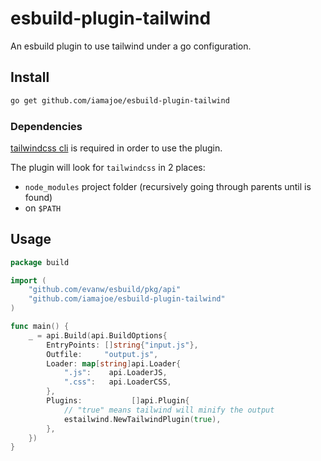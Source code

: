 # esbuild-plugin-tailwind

An esbuild plugin to use tailwind under a go configuration.

## Install
```sh
go get github.com/iamajoe/esbuild-plugin-tailwind
```

### Dependencies
[tailwindcss cli](https://tailwindcss.com/docs/installation) is required in order to use the plugin.

The plugin will look for `tailwindcss` in 2 places:
- `node_modules` project folder (recursively going through parents until is found)
- on `$PATH`

## Usage
```go
package build

import (
	"github.com/evanw/esbuild/pkg/api"
    "github.com/iamajoe/esbuild-plugin-tailwind"
)

func main() {
	_ = api.Build(api.BuildOptions{
		EntryPoints: []string{"input.js"},
		Outfile:     "output.js",
		Loader: map[string]api.Loader{
			".js":    api.LoaderJS,
			".css":   api.LoaderCSS,
		},
		Plugins:           []api.Plugin{
            // "true" means tailwind will minify the output
            estailwind.NewTailwindPlugin(true),
        },
	})
}
```
